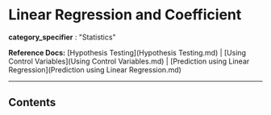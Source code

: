 # Linear Regression and Coefficient

**category_specifier** : "Statistics"

**Reference Docs:** [Hypothesis Testing](Hypothesis Testing.md) | [Using Control Variables](Using Control Variables.md) | [Prediction using Linear Regression](Prediction using Linear Regression.md)

---

## Contents
